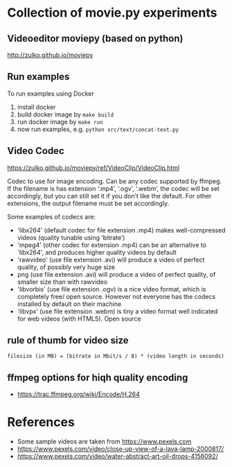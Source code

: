 # Collection of movie.py experiments


## Videoeditor moviepy (based on python)

http://zulko.github.io/moviepy


## Run examples

To run examples using Docker

1. install docker
2. build docker image by `make build`
3. run docker image by `make run`
4. now run examples, e.g. `python src/text/concat-text.py`


## Video Codec

https://zulko.github.io/moviepy/ref/VideoClip/VideoClip.html

Codec to use for image encoding. Can be any codec supported by ffmpeg. 
If the filename is has extension ‘.mp4’, ‘.ogv’, ‘.webm’, the codec will be set 
accordingly, but you can still set it if you don’t like the default. 
For other extensions, the output filename must be set accordingly.

Some examples of codecs are:

* 'libx264' (default codec for file extension .mp4) makes well-compressed videos (quality tunable using ‘bitrate’)
* 'mpeg4' (other codec for extension .mp4) can be an alternative to 'libx264', and produces higher quality videos by default
* 'rawvideo' (use file extension .avi) will produce a video of perfect quality, of possibly very huge size
* png (use file extension .avi) will produce a video of perfect quality, of smaller size than with rawvideo
* 'libvorbis' (use file extension .ogv) is a nice video format, which is completely free/ open source. However not everyone has the codecs installed by default on their machine
* 'libvpx' (use file extension .webm) is tiny a video format well indicated for web videos (with HTML5). Open source

## rule of thumb for video size

	filesize (in MB) = (bitrate in Mbit/s / 8) * (video length in seconds)

## ffmpeg options for hiqh quality encoding

* https://trac.ffmpeg.org/wiki/Encode/H.264


# References

- Some sample videos are taken from https://www.pexels.com
- https://www.pexels.com/video/close-up-view-of-a-lava-lamp-2000817/
- https://www.pexels.com/video/water-abstract-art-oil-drops-4156092/
